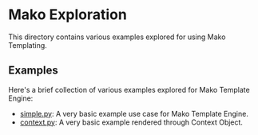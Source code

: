 # Mako Exploration

This directory contains various examples explored for using Mako Templating.

## Examples

Here's a brief collection of various examples explored for Mako Template Engine:

* [simple.py](simple.py): A very basic example use case for Mako Template Engine.
* [context.py](context.py): A very basic example rendered through Context Object.
